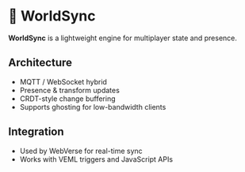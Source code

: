 # 🔄 WorldSync

**WorldSync** is a lightweight engine for multiplayer state and presence.

## Architecture

- MQTT / WebSocket hybrid
- Presence & transform updates
- CRDT-style change buffering
- Supports ghosting for low-bandwidth clients

## Integration

- Used by WebVerse for real-time sync
- Works with VEML triggers and JavaScript APIs

